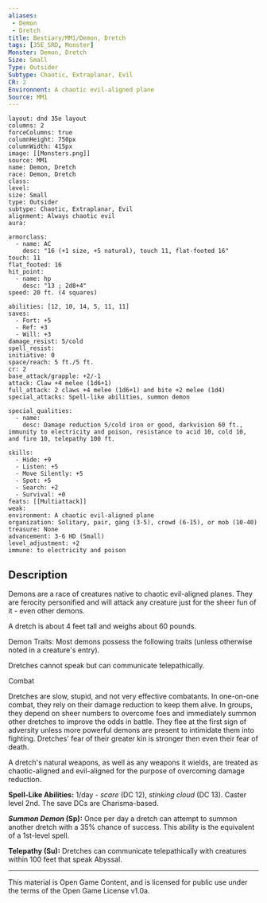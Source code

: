 ```yaml
---
aliases:
 - Demon
 - Dretch
title: Bestiary/MM1/Demon, Dretch
tags: [35E_SRD, Monster]
Monster: Demon, Dretch
Size: Small
Type: Outsider
Subtype: Chaotic, Extraplanar, Evil
CR: 2
Environnent: A chaotic evil-aligned plane
Source: MM1
---
```


```statblock
layout: dnd 35e layout
columns: 2
forceColumns: true
columnHeight: 750px
columnWidth: 415px
image: [[Monsters.png]]
source: MM1
name: Demon, Dretch
race: Demon, Dretch
class: 
level: 
size: Small
type: Outsider
subtype: Chaotic, Extraplanar, Evil
alignment: Always chaotic evil
aura: 

armorclass:
  - name: AC
    desc: "16 (+1 size, +5 natural), touch 11, flat-footed 16"
touch: 11
flat_footed: 16
hit_point:
  - name: hp
    desc: "13 ; 2d8+4"
speed: 20 ft. (4 squares)

abilities: [12, 10, 14, 5, 11, 11]
saves:
  - Fort: +5
  - Ref: +3
  - Will: +3
damage_resist: 5/cold
spell_resist: 
initiative: 0
space/reach: 5 ft./5 ft.
cr: 2
base_attack/grapple: +2/-1
attack: Claw +4 melee (1d6+1)
full_attack: 2 claws +4 melee (1d6+1) and bite +2 melee (1d4)
special_attacks: Spell-like abilities, summon demon

special_qualities:
  - name: 
    desc: Damage reduction 5/cold iron or good, darkvision 60 ft., immunity to electricity and poison, resistance to acid 10, cold 10, and fire 10, telepathy 100 ft.

skills:
  - Hide: +9
  - Listen: +5
  - Move Silently: +5
  - Spot: +5
  - Search: +2
  - Survival: +0
feats: [[Multiattack]]
weak: 
environment: A chaotic evil-aligned plane
organization: Solitary, pair, gang (3-5), crowd (6-15), or mob (10-40)
treasure: None
advancement: 3-6 HD (Small)
level_adjustment: +2
immune: to electricity and poison
```

## Description

<p>Demons are a race of creatures native to chaotic evil-aligned planes. They are ferocity personified and will attack any creature just for the sheer fun of it - even other demons.</p>
<p>A dretch is about 4 feet tall and weighs about 60 pounds.</p>
<p>Demon Traits: Most demons possess the following traits (unless otherwise noted in a creature's entry).</p>
<p>Dretches cannot speak but can communicate telepathically.</p>
<p>Combat</p>
<p>Dretches are slow, stupid, and not very effective combatants. In one-on-one combat, they rely on their damage reduction to keep them alive. In groups, they depend on sheer numbers to overcome foes and immediately summon other dretches to improve the odds in battle. They flee at the first sign of adversity unless more powerful demons are present to intimidate them into fighting. Dretches' fear of their greater kin is stronger then even their fear of death.</p>
<p>A dretch's natural weapons, as well as any weapons it wields, are treated as chaotic-aligned and evil-aligned for the purpose of overcoming damage reduction.</p>
<p>
            <b>Spell-Like Abilities:</b> 1/day - <i>scare</i> (DC 12), <i>stinking cloud</i> (DC 13). Caster level 2nd. The save DCs are Charisma-based.</p>
<p>
            <b>
              <i>Summon Demon</i> (Sp):</b> Once per day a dretch can attempt to summon another dretch with a 35% chance of success. This ability is the equivalent of a 1st-level spell.</p>
<p>
            <b>Telepathy (Su):</b> Dretches can communicate telepathically with creatures within 100 feet that speak Abyssal.</p>

---

This material is Open Game Content, and is licensed for public use under
the terms of the Open Game License v1.0a.

